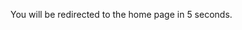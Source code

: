 <html>
  <meta http-equiv="refresh" content="5;https://toastistired.github.io/lunacynjdm.github.io/" />
  <body>
    <p>You will be redirected to the home page in 5 seconds.</p>
  </body>
</html>
